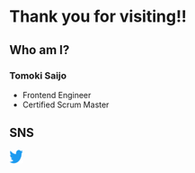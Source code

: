 # Thank you for visiting!!

## Who am I?

### Tomoki Saijo

- Frontend Engineer
- Certified Scrum Master

## SNS

<a href="https://twitter.com/tomokiqi"><img src="assets/twitter.svg" alt="Twitter" width="24px" height="24px
"/></a>

<!---
tomokiqi/tomokiqi is a ✨ special ✨ repository because its `README.md` (this file) appears on your GitHub profile.
You can click the Preview link to take a look at your changes.
--->
